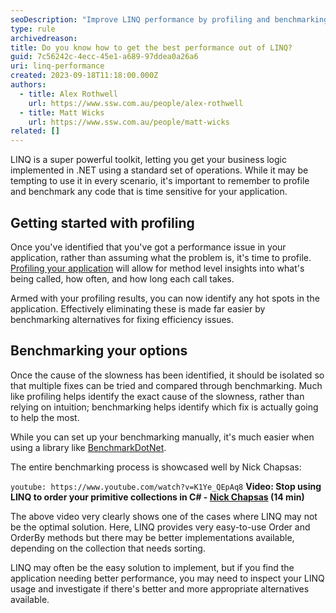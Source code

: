 ```yaml
---
seoDescription: "Improve LINQ performance by profiling and benchmarking, optimizing queries and data access for efficient business logic implementation."
type: rule
archivedreason:
title: Do you know how to get the best performance out of LINQ?
guid: 7c56242c-4ecc-45e1-a689-97ddea0a26a6
uri: linq-performance
created: 2023-09-18T11:18:00.000Z
authors:
  - title: Alex Rothwell
    url: https://www.ssw.com.au/people/alex-rothwell
  - title: Matt Wicks
    url: https://www.ssw.com.au/people/matt-wicks
related: []
---
```


LINQ is a super powerful toolkit, letting you get your business logic implemented in .NET using a standard set of operations.
While it may be tempting to use it in every scenario, it's important to remember to profile and benchmark any code that is time sensitive for your application.
            
<!--endintro-->

## Getting started with profiling
Once you've identified that you've got a performance issue in your application, rather than assuming what the problem is, it's time to profile.
[Profiling your application](/do-you-profile-your-code-when-optimising-performance) will allow for method level insights into what's being called, how often, and how long each call takes.

Armed with your profiling results, you can now identify any hot spots in the application.
Effectively eliminating these is made far easier by benchmarking alternatives for fixing efficiency issues.

## Benchmarking your options
Once the cause of the slowness has been identified, it should be isolated so that multiple fixes can be tried and compared through benchmarking.
Much like profiling helps identify the exact cause of the slowness, rather than relying on intuition; benchmarking helps identify which fix is actually going to help the most.

While you can set up your benchmarking manually, it's much easier when using a library like [BenchmarkDotNet](https://github.com/dotnet/BenchmarkDotNet).

The entire benchmarking process is showcased well by Nick Chapsas:

`youtube: https://www.youtube.com/watch?v=K1Ye_QEpAq8`
**Video: Stop using LINQ to order your primitive collections in C# - [Nick Chapsas](https://www.youtube.com/@nickchapsas) (14 min)**

The above video very clearly shows one of the cases where LINQ may not be the optimal solution.
Here, LINQ provides very easy-to-use Order and OrderBy methods but there may be better implementations available, depending on the collection that needs sorting.

LINQ may often be the easy solution to implement, but if you find the application needing better performance, you may need to inspect your LINQ usage and investigate if there's better and more appropriate alternatives available.

